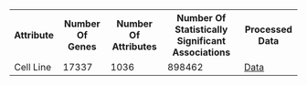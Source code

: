 <table>
  <tr>
    <th>
      Attribute
    </th>
    <th>
      Number Of Genes
    </th>
    <th>
      Number Of Attributes
    </th>
    <th>
      Number Of Statistically Significant Associations
    </th>
    <th>
      Processed Data
    </th>
  </tr> 
  <tr>
    <td>
      Cell Line
    </td>
      <td>
      17337
    </td>
    <td>
      1036
    </td>
      <td>
      898462
    </td> 
    <td>
      <a href="http://amp.pharm.mssm.edu/lincs-playground/index.php/s/wUd94XHhiCUw3hE?path=%2FCCLE" target="_blank">Data</a>
    </td>
  </tr>
</table>
